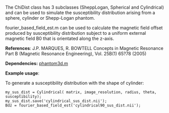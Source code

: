 The ChiDist class has 3 subclasses (SheppLogan, Spherical and Cylindrical) and can be used to simulate the susceptibility distribution arising from a sphere, cylinder or Shepp-Logan phantom. 

fourier_based_field_est.m can be used to calculate the magnetic field offset produced by susceptibility distribution subject to a uniform external magnetic field B0 that is orientated along the z-axis.

**References**: J.P. MARQUES, R. BOWTELL Concepts in Magnetic Resonance Part B (Magnetic Resonance Engineering), Vol. 25B(1) 65?78 (2005)

**Dependencies:** 
[phantom3d.m](https://www.mathworks.com/matlabcentral/fileexchange/9416-3d-shepp-logan-phantom)

**Example usage**:

To generate a susceptibility distribution with the shape of cylinder:

```
my_sus_dist = Cylindrical( matrix, image_resolution, radius, theta, susceptibility);
my_sus_dist.save('cylindrical_sus_dist.nii');
Bdz = fourier_based_field_est('cylindrical90_sus_dist.nii');
